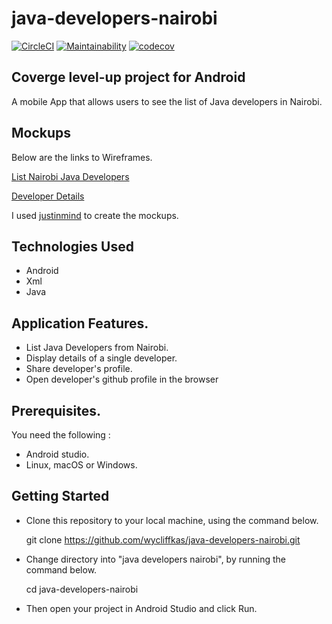 # java-developers-nairobi
[![CircleCI](https://circleci.com/gh/wycliffkas/java-developers-nairobi/tree/develop.svg?style=svg)](https://circleci.com/gh/wycliffkas/java-developers-nairobi/tree/develop) [![Maintainability](https://api.codeclimate.com/v1/badges/f14610ff75a6be1abcdd/maintainability)](https://codeclimate.com/github/wycliffkas/java-developers-nairobi/maintainability) [![codecov](https://codecov.io/gh/wycliffkas/java-developers-nairobi/branch/develop/graph/badge.svg)](https://codecov.io/gh/wycliffkas/java-developers-nairobi)

## Coverge level-up project for Android
A mobile App that allows users to see the list of Java developers in Nairobi.

## Mockups
Below are the links to Wireframes.

[List Nairobi Java Developers](https://github.com/wycliffkas/java-developers-nairobi/blob/develop/mockups/mockup%201.png)

[Developer Details](https://github.com/wycliffkas/java-developers-nairobi/blob/develop/mockups/mockup%202.png)

I used [justinmind](https://www.justinmind.com/) to create the mockups.

## Technologies Used
- Android
- Xml
- Java

## Application Features.
- List Java Developers from Nairobi.
- Display details of a single developer.
- Share developer's profile.
- Open developer's github profile in the browser 

## Prerequisites.

You need the following :
- Android studio.
- Linux, macOS or Windows.

## Getting Started

- Clone this repository to your local machine, using the command below.

   git clone https://github.com/wycliffkas/java-developers-nairobi.git

- Change directory into "java developers nairobi", by running the command below.

   cd java-developers-nairobi

- Then open your project in Android Studio and click Run.

